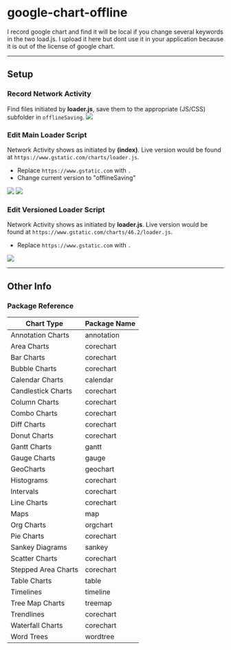 # google-chart-offline
I record google chart and find it will be local if you change several keywords in the two load.js. I upload it here but dont use it in your application because it is out of the license of google chart.

-----
## Setup
### Record Network Activity
Find files initiated by __loader.js__, save them to the appropriate (JS/CSS) subfolder in `offlineSaving`.
<img src="saveas.png">

### Edit Main Loader Script
Network Activity shows as initiated by __(index)__.
Live version would be found at `https://www.gstatic.com/charts/loader.js`.
- Replace `https://www.gstatic.com` with `.`
- Change current version to "offlineSaving"
<img src="replace2.png">
<img src="replace3.png">

### Edit Versioned Loader Script
Network Activity shows as initiated by __loader.js__.
Live version would be found at `https://www.gstatic.com/charts/46.2/loader.js`.
- Replace `https://www.gstatic.com` with `.`
<img src="replace1.png">

-----
## Other Info
### Package Reference
| Chart Type | Package Name |
| --- | --- |
| Annotation Charts | annotation |
| Area Charts | corechart |
| Bar Charts | corechart |
| Bubble Charts | corechart |
| Calendar Charts | calendar |
| Candlestick Charts | corechart |
| Column Charts | corechart |
| Combo Charts | corechart |
| Diff Charts | corechart |
| Donut Charts | corechart |
| Gantt Charts | gantt |
| Gauge Charts | gauge |
| GeoCharts | geochart |
| Histograms | corechart |
| Intervals | corechart |
| Line Charts | corechart |
| Maps | map |
| Org Charts | orgchart |
| Pie Charts | corechart |
| Sankey Diagrams | sankey |
| Scatter Charts | corechart |
| Stepped Area Charts | corechart |
| Table Charts | table |
| Timelines | timeline |
| Tree Map Charts | treemap |
| Trendlines | corechart |
| Waterfall Charts | corechart |
| Word Trees | wordtree |

